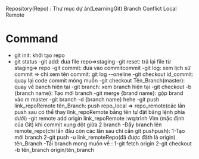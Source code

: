 Repository(Repo) : Thư mục dự án(LearningGit)
Branch
Conflict
Local
Remote
# Command
- git init: khởi tạo repo
- git status
-git add: đưa file repo=>staging
-git reset: trả lại file từ staging=> repo
-git commit: đưa vào commitcommit
-git log: xem lịch sử commit => chỉ xem tên commit: git log --oneline
-git checkout id_commit: quay lại code commit mòng muốn
-git checkout Tên_Branch(master): quay về banch hiện tại
-git branch: xem branch hiện tại 
-git checkout -b {branch name}: Tạo mới branch
-git merge {brand name}: gộp brand vào m master
-git branch -d {branch name} hehe
-git push link_repoRemote tên_Branch: push repo_local => repo_remote(các lần push sau có thể thay link_repoRemote bằng tên tự đặt băng lệnh phía dưới)
-git remote add origin link_repoRemote
:wq:trình Vim (mặc định của Git) khi commit xung đột giữa 2  branch
-Đẩy branch lên remote_repo(chỉ lần đầu còn các lần sau chỉ cần git pushpush):
1-Tạo mới branch
2-git push -u link_remoteRepo(đã được đăth là origin) tên_Branch
-Tải branch mong muốn về :
1-git fetch origin
2-git checkout -b tên_branch origin/tên_branch


